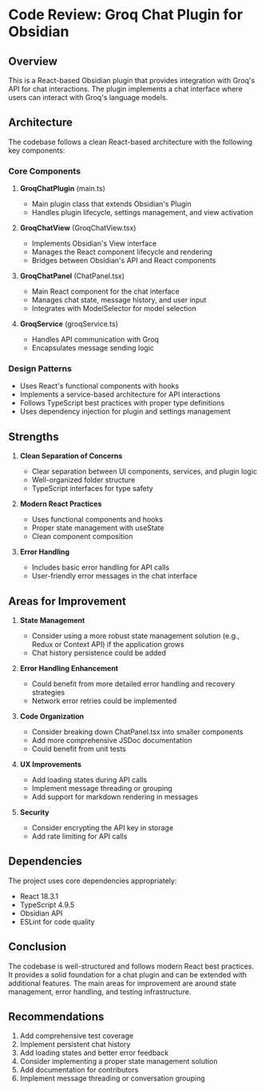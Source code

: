 # Code Review: Groq Chat Plugin for Obsidian

## Overview

This is a React-based Obsidian plugin that provides integration with Groq's API for chat interactions. The plugin implements a chat interface where users can interact with Groq's language models.

## Architecture

The codebase follows a clean React-based architecture with the following key components:

### Core Components

1. **GroqChatPlugin** (main.ts)

   - Main plugin class that extends Obsidian's Plugin
   - Handles plugin lifecycle, settings management, and view activation

2. **GroqChatView** (GroqChatView.tsx)

   - Implements Obsidian's View interface
   - Manages the React component lifecycle and rendering
   - Bridges between Obsidian's API and React components

3. **GroqChatPanel** (ChatPanel.tsx)

   - Main React component for the chat interface
   - Manages chat state, message history, and user input
   - Integrates with ModelSelector for model selection

4. **GroqService** (groqService.ts)
   - Handles API communication with Groq
   - Encapsulates message sending logic

### Design Patterns

- Uses React's functional components with hooks
- Implements a service-based architecture for API interactions
- Follows TypeScript best practices with proper type definitions
- Uses dependency injection for plugin and settings management

## Strengths

1. **Clean Separation of Concerns**

   - Clear separation between UI components, services, and plugin logic
   - Well-organized folder structure
   - TypeScript interfaces for type safety

2. **Modern React Practices**

   - Uses functional components and hooks
   - Proper state management with useState
   - Clean component composition

3. **Error Handling**
   - Includes basic error handling for API calls
   - User-friendly error messages in the chat interface

## Areas for Improvement

1. **State Management**

   - Consider using a more robust state management solution (e.g., Redux or Context API) if the application grows
   - Chat history persistence could be added

2. **Error Handling Enhancement**

   - Could benefit from more detailed error handling and recovery strategies
   - Network error retries could be implemented

3. **Code Organization**

   - Consider breaking down ChatPanel.tsx into smaller components
   - Add more comprehensive JSDoc documentation
   - Could benefit from unit tests

4. **UX Improvements**

   - Add loading states during API calls
   - Implement message threading or grouping
   - Add support for markdown rendering in messages

5. **Security**
   - Consider encrypting the API key in storage
   - Add rate limiting for API calls

## Dependencies

The project uses core dependencies appropriately:

- React 18.3.1
- TypeScript 4.9.5
- Obsidian API
- ESLint for code quality

## Conclusion

The codebase is well-structured and follows modern React best practices. It provides a solid foundation for a chat plugin and can be extended with additional features. The main areas for improvement are around state management, error handling, and testing infrastructure.

## Recommendations

1. Add comprehensive test coverage
2. Implement persistent chat history
3. Add loading states and better error feedback
4. Consider implementing a proper state management solution
5. Add documentation for contributors
6. Implement message threading or conversation grouping
